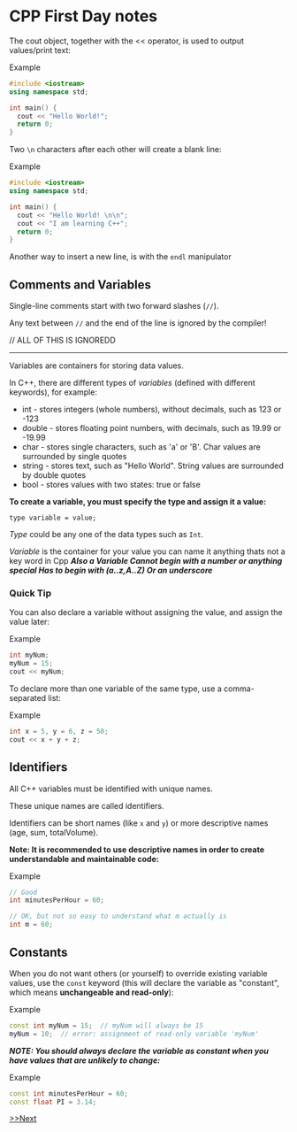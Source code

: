# CPP First Day notes


The cout object, together with the << operator, is used to output values/print text:

Example

```cpp
#include <iostream>
using namespace std;

int main() {
  cout << "Hello World!";
  return 0;
}
```

Two `\n` characters after each other will create a blank line:

Example
```cpp
#include <iostream>
using namespace std;

int main() {
  cout << "Hello World! \n\n";
  cout << "I am learning C++";
  return 0;
}
```

Another way to insert a new line, is with the `endl` manipulator

## Comments and Variables

Single-line comments start with two forward slashes (`//`).

Any text between `//` and the end of the line is ignored by the compiler!

// ALL OF THIS IS IGNOREDD

---

Variables are containers for storing data values.

In C++, there are different types of *variables* (defined with different keywords), for example:

* int - stores integers (whole numbers), without decimals, such as 123 or -123
* double - stores floating point numbers, with decimals, such as 19.99 or -19.99
* char - stores single characters, such as 'a' or 'B'. Char values are surrounded by single quotes
* string - stores text, such as "Hello World". String values are surrounded by double quotes
* bool - stores values with two states: true or false

**To create a variable, you must specify the type and assign it a value:**

```type variable = value;```

*Type* could be any one of the data types such as `Int`.

*Variable* is the container for your value you can name it anything thats not a key word in Cpp 
***Also a Variable Cannot begin with a number or anything special Has to begin with (a..z,A..Z) Or an underscore***

### Quick Tip 

You can also declare a variable without assigning the value, and assign the value later:

Example 

```cpp
int myNum;
myNum = 15;
cout << myNum;
```

To declare more than one variable of the same type, use a comma-separated list:

Example

```cpp
int x = 5, y = 6, z = 50;
cout << x + y + z;
```

## Identifiers 

All C++ variables must be identified with unique names.

These unique names are called identifiers.

Identifiers can be short names (like `x` and `y`) or more descriptive names (age, sum, totalVolume).

**Note: It is recommended to use descriptive names in order to create understandable and maintainable code:**

Example
```cpp
// Good
int minutesPerHour = 60;

// OK, but not so easy to understand what m actually is
int m = 60;
```

## Constants

When you do not want others (or yourself) to override existing variable values, use the `const` keyword (this will declare the variable as "constant", which means **unchangeable and read-only**):

Example
```cpp
const int myNum = 15;  // myNum will always be 15
myNum = 10;  // error: assignment of read-only variable 'myNum'
```
***NOTE: You should always declare the variable as constant when you have values that are unlikely to change:***

Example
```cpp
const int minutesPerHour = 60;
const float PI = 3.14;
```

[>>Next](https://github.com/Lethalz/LethalZet/tree/main/202109231909)
